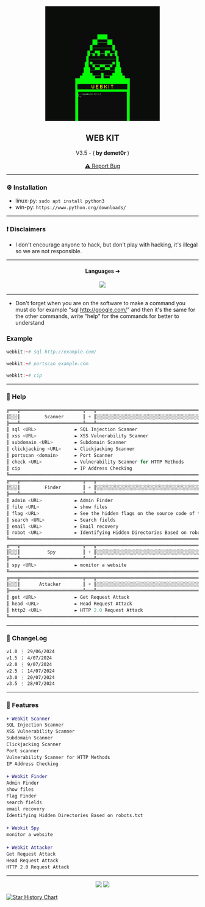 
<div align="center">
  <kbd>
  <a href="https://github.com/RetrO-M">
    <img src="img/img1.png" alt="Logo" width="300" height="300">
  </a>
  </kbd>
  
  <h2 align="center">WEB KIT</h2>

  <p align="center">
    V3.5 - (<b> by demet0r </b>)
    <br />
    <br />
    <a href="https://github.com/RetrO-M/Webkit/issues/">⚠️ Report Bug</a>
  </p>
</div>

---------------------------------------

### ⚙️ Installation
* linux-py: `sudo apt install python3`
* win-py: `https://www.python.org/downloads/`

---------------------------------------

### ❗ Disclaimers
- I don't encourage anyone to hack, but don't play with hacking, it's illegal so we are not responsible.

---------------------------------------

<h4 align="center">Languages ➜</h5>
<p align="center">
           <img src="https://skillicons.dev/icons?i=py"/>
</p>


---------------------------------------

- Don't forget when you are on the software to make a command you must do for example "sql http://google.com/" and then it's the same for the other commands, write "help" for the commands for better to understand

### Example

```r
webkit:~# sql http://example.com/
```

```r
webkit:~# portscan example.com
```

```r
webkit:~# cip
```


---------------------------------------

### 🧵 Help

```go
╔═══╦═══════════════════════╦═══╦════════════════════════════════════════╦══╗
║░░░║         Scanner       ║ + ║░░░░░░░░░░░░░░░░░░░░░░░░░░░░░░░░░░░░░░░░║  ║
╠═══╩═══════════════════════╩═══╩════════════════════════════════════════╩══╝
║ sql <URL>              ► SQL Injection Scanner
║ xss <URL>              ► XSS Vulnerability Scanner
║ subdomain <URL>        ► Subdomain Scanner
║ clickjacking <URL>     ► Clickjacking Scanner
║ portscan <domain>      ► Port Scanner
║ check <URL>            ► Vulnerability Scanner for HTTP Methods
║ cip                    ► IP Address Checking
╚════════════════════════════════════════════════════════════════════════════
╔═══╦═══════════════════════╦═══╦════════════════════════════════════════╦══╗
║░░░║         Finder        ║ + ║░░░░░░░░░░░░░░░░░░░░░░░░░░░░░░░░░░░░░░░░║  ║
╠═══╩═══════════════════════╩═══╩════════════════════════════════════════╩══╝
║ admin <URL>            ► Admin Finder
║ file <URL>             ► show files
║ flag <URL>             ► See the hidden flags on the source code of the site or in robots.txt
║ search <URL>           ► Search fields
║ email <URL>            ► Email recovery
║ robot <URL>            ► Identifying Hidden Directories Based on robots.txt
╚════════════════════════════════════════════════════════════════════════════
╔═══╦═══════════════════════╦═══╦════════════════════════════════════════╦══╗
║░░░║          Spy          ║ + ║░░░░░░░░░░░░░░░░░░░░░░░░░░░░░░░░░░░░░░░░║  ║
╠═══╩═══════════════════════╩═══╩════════════════════════════════════════╩══╝
║ spy <URL>              ► monitor a website
╚════════════════════════════════════════════════════════════════════════════
╔═══╦═══════════════════════╦═══╦════════════════════════════════════════╦══╗
║░░░║       Attacker        ║ + ║░░░░░░░░░░░░░░░░░░░░░░░░░░░░░░░░░░░░░░░░║  ║
╠═══╩═══════════════════════╩═══╩════════════════════════════════════════╩══╝
║ get <URL>              ► Get Request Attack
║ head <URL>             ► Head Request Attack
║ http2 <URL>            ► HTTP 2.0 Request Attack
╚════════════════════════════════════════════════════════════════════════════
```



---------------------------------------

### 📜 ChangeLog

```diff
v1.0 ⋮ 29/06/2024
v1.5 ⋮ 4/07/2024
v2.0 ⋮ 9/07/2024
v2.5 ⋮ 14/07/2024
v3.0 ⋮ 20/07/2024
v3.5 ⋮ 28/07/2024
```

---------------------------------------

### 📣 Features

```diff
+ Webkit Scanner
SQL Injection Scanner
XSS Vulnerability Scanner
Subdomain Scanner
Clickjacking Scanner
Port scanner
Vulnerability Scanner for HTTP Methods
IP Address Checking

+ Webkit Finder
Admin Finder
show files
Flag Finder
search fields
email recovery
Identifying Hidden Directories Based on robots.txt

+ Webkit Spy
monitor a website

+ Webkit Attacker
Get Request Attack
Head Request Attack
HTTP 2.0 Request Attack
```

---------------------------------------

<p align="center">
  <img src="https://img.shields.io/github/stars/RetrO-M/Webkit.svg?style=for-the-badge&labelColor=black&color=f429ff&logo=IOTA"/>
  <img src="https://img.shields.io/github/languages/top/RetrO-M/Webkit.svg?style=for-the-badge&labelColor=black&color=f429ff&logo=python"/>
</p>


<a href="https://star-history.com/#RetrO-M/Webkit&Date">
 <picture>
   <source media="(prefers-color-scheme: dark)" srcset="https://api.star-history.com/svg?repos=RetrO-M/Webkit&type=Date&theme=dark" />
   <source media="(prefers-color-scheme: light)" srcset="https://api.star-history.com/svg?repos=RetrO-M/Webkit&type=Date" />
   <img alt="Star History Chart" src="https://api.star-history.com/svg?repos=RetrO-M/Webkit&type=Date" />
 </picture>
</a>
